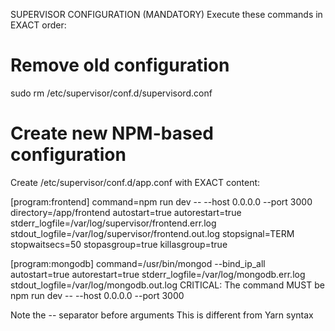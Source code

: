 SUPERVISOR CONFIGURATION (MANDATORY)
Execute these commands in EXACT order:

# Remove old configuration
sudo rm /etc/supervisor/conf.d/supervisord.conf

# Create new NPM-based configuration
Create /etc/supervisor/conf.d/app.conf with EXACT content:

[program:frontend]
command=npm run dev -- --host 0.0.0.0 --port 3000
directory=/app/frontend
autostart=true
autorestart=true
stderr_logfile=/var/log/supervisor/frontend.err.log
stdout_logfile=/var/log/supervisor/frontend.out.log
stopsignal=TERM
stopwaitsecs=50
stopasgroup=true
killasgroup=true

[program:mongodb]
command=/usr/bin/mongod --bind_ip_all
autostart=true
autorestart=true
stderr_logfile=/var/log/mongodb.err.log
stdout_logfile=/var/log/mongodb.out.log
CRITICAL: The command MUST be npm run dev -- --host 0.0.0.0 --port 3000

Note the -- separator before arguments
This is different from Yarn syntax
